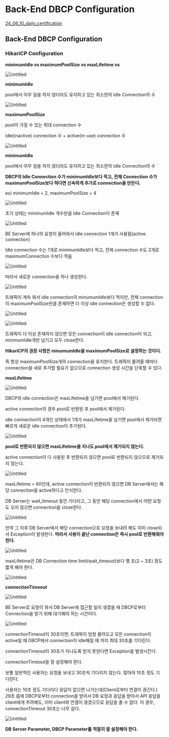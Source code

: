 # Back-End DBCP Configuration

[24_06_10_daily_certification](https://www.notion.so/24_06_10_daily_certification-9694524834cd43f482a0878914d7c95d?pvs=21)

## Back-End DBCP Configuration

### HikariCP Configuration

**minimumIdle vs maximumPoolSize vs maxLifetime vs** 

![Untitled](09_3_back-end_dbcp_configuration/24_06_10_daily_certification%209694524834cd43f482a0878914d7c95d/Untitled.png)

**minimumIdle**

pool에서 아무 일을 하지 않더라도 유지하고 있는 최소한의 Idle Connection의 수

![Untitled](09_3_back-end_dbcp_configuration/24_06_10_daily_certification%209694524834cd43f482a0878914d7c95d/Untitled%201.png)

**maximumPoolSize**

pool이 가질 수 있는 최대 connection 수

idle(inactive) connection 수 + active(in-use) connection 수

![Untitled](09_3_back-end_dbcp_configuration/24_06_10_daily_certification%209694524834cd43f482a0878914d7c95d/Untitled%202.png)

**minimumIdle**

pool에서 아무 일을 하지 않더라도 유지하고 있는 최소한의 Idle Connection의 수

**DBCP의 Idle Connection 수가 minimumIdle보다 적고, 전체 Connection 수가 maximumPoolSize보다 적다면 신속하게 추가로 connection을 만든다.**

ex) minimumIdle = 2, maximumPoolSize = 4

![Untitled](09_3_back-end_dbcp_configuration/24_06_10_daily_certification%209694524834cd43f482a0878914d7c95d/Untitled%203.png)

초기 상태는 minimumIdle 개수만큼 Idle Connection이 존재

![Untitled](09_3_back-end_dbcp_configuration/24_06_10_daily_certification%209694524834cd43f482a0878914d7c95d/Untitled%204.png)

BE Server에 하나의 요청이 들어와서 idle connection 1개가 사용됨(active connection)

Idle connection 수는 1개로 minimumIdle보다 적고, 전체 connection 수도 2개로 maximumConnection 수보다 적음

![Untitled](09_3_back-end_dbcp_configuration/24_06_10_daily_certification%209694524834cd43f482a0878914d7c95d/Untitled%205.png)

따라서 새로운 connection을 하나 생성한다.

![Untitled](09_3_back-end_dbcp_configuration/24_06_10_daily_certification%209694524834cd43f482a0878914d7c95d/Untitled%206.png)

트래픽이 계속 와서 idle connection이 minumumIdle보다 적지만, 전체 connection이 maximumPoolSize만큼 존재하면 더 이상 idle connection은 생성할 수 없다.

![Untitled](09_3_back-end_dbcp_configuration/24_06_10_daily_certification%209694524834cd43f482a0878914d7c95d/Untitled%207.png)

![Untitled](09_3_back-end_dbcp_configuration/24_06_10_daily_certification%209694524834cd43f482a0878914d7c95d/Untitled%208.png)

트래픽이 더 이상 존재하지 않으면 모든 connection이 idle connection이 되고, minimumIdle개만 남기고 모두 close한다.

**HikariCP의 권장 사항은 minumumIdle을 maximumPoolSize로 설정하는 것이다.**

즉 항상 maximumPoolSize개의 connection을 유지한다. 트래픽이 몰려올 때마다 connection을 새로 추가할 필요가 없으므로 connection 생성 시간을 단축할 수 있다.

**maxLifetime**

![Untitled](09_3_back-end_dbcp_configuration/24_06_10_daily_certification%209694524834cd43f482a0878914d7c95d/Untitled%209.png)

DBCP의 idle connection은 maxLifetime을 넘기면 pool에서 제거된다.

active connection의 경우 pool로 반환된 후 pool에서 제거된다.

idle connection이 4개인 상태에서 1개가 maxLifetime을 넘기면 pool에서 제거되면 빠르게 새로운 idle connection이 추가된다.

![Untitled](09_3_back-end_dbcp_configuration/24_06_10_daily_certification%209694524834cd43f482a0878914d7c95d/Untitled%2010.png)

**pool로 반환되지 않으면 maxLifetime을 지나도 pool에서 제거되지 않는다.**

active connection이 다 사용된 후 반환되지 않으면 pool로 반환되지 않으므로 제거되지 않는다.

![Untitled](09_3_back-end_dbcp_configuration/24_06_10_daily_certification%209694524834cd43f482a0878914d7c95d/Untitled%2011.png)

maxLifetime = 60인데, active connection이 반환되지 않으면 DB Server에서는 해당 connection을 active하다고 인식한다.

DB Server는 wait_timeout 동안 기다리고, 그 동안 해당 connection에서 어떤 요청도 오지 않으면 connection을 close한다.

![Untitled](09_3_back-end_dbcp_configuration/24_06_10_daily_certification%209694524834cd43f482a0878914d7c95d/Untitled%2012.png)

만약 그 이후 DB Server에서 해당 connection으로 요청을 보내려 해도 이미 close되서 Exception이 발생한다. **따라서 사용이 끝난 connection은 즉시 pool로 반환해줘야 한다.**

![Untitled](09_3_back-end_dbcp_configuration/24_06_10_daily_certification%209694524834cd43f482a0878914d7c95d/Untitled%2013.png)

maxLifetime은 DB Connection time limit(wait_timeout)보다 몇 초(2 ~ 3초) 정도 짧게 해야 한다.

![Untitled](09_3_back-end_dbcp_configuration/24_06_10_daily_certification%209694524834cd43f482a0878914d7c95d/Untitled%2014.png)

**connectionTimeout**

![Untitled](09_3_back-end_dbcp_configuration/24_06_10_daily_certification%209694524834cd43f482a0878914d7c95d/Untitled%2015.png)

BE Server로 요청이 와서 DB Server에 접근할 일이 생겼을 때 DBCP로부터 Connection을 받기 위해 대기해야 하는 시간이다.

![Untitled](09_3_back-end_dbcp_configuration/24_06_10_daily_certification%209694524834cd43f482a0878914d7c95d/Untitled%2016.png)

connectionTimeout이 30초이면, 트래픽이 엄청 몰려오고 모든 connection이 active일 때 DBCP에서 connection이 idle해질 때 까지 최대 30초를 기다린다. 

connectionTimeout이 30초가 지나도록 받지 못한다면 Exception을 발생시킨다. 

connectionTimeout을 잘 설정해야 한다.

보통 일반적인 사용자는 요청을 보내고 30초씩 기다리지 않는다. 많아야 10초 정도 기다린다.

사용자는 10초 정도 기다리다 응답이 없으면 나가는데(Client로부터 연결이 끊긴다.) 29초 즘에 DBCP로부터 connection을 받아서 DB 요청과 응답을 받아서 API 응답을 client에게 주려해도, 이미 client와 연결이 끊겼으므로 응답을 줄 수 없다. 이 경우, connectionTImeout 30초는 너무 길다.

![Untitled](09_3_back-end_dbcp_configuration/24_06_10_daily_certification%209694524834cd43f482a0878914d7c95d/Untitled%2017.png)

**DB Server Parameter, DBCP Parameter를 적절히 잘 설정해야 한다.**